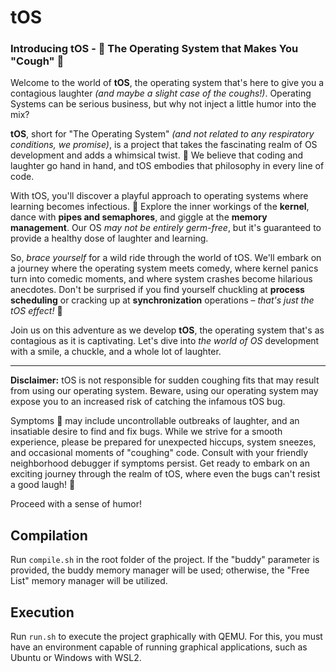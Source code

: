 # tOS

### Introducing tOS - :microbe: The Operating System that Makes You "Cough" :microbe:

Welcome to the world of **tOS**, the operating system that's here to give you a contagious laughter *(and maybe a slight case of the coughs!)*. Operating Systems can be serious business, but why not inject a little humor into the mix?

**tOS**, short for "The Operating System" *(and not related to any respiratory conditions, we promise)*, is a project that takes the fascinating realm of OS development and adds a whimsical twist. :microbe: We believe that coding and laughter go hand in hand, and tOS embodies that philosophy in every line of code.

With tOS, you'll discover a playful approach to operating systems where learning becomes infectious. :microbe: Explore the inner workings of the **kernel**, dance with **pipes and semaphores**, and giggle at the **memory management**. Our OS *may not be entirely germ-free*, but it's guaranteed to provide a healthy dose of laughter and learning.

So, *brace yourself* for a wild ride through the world of tOS. We'll embark on a journey where the operating system meets comedy, where kernel panics turn into comedic moments, and where system crashes become hilarious anecdotes. Don't be surprised if you find yourself chuckling at **process scheduling** or cracking up at **synchronization** operations – *that's just the tOS effect!* :microbe:

Join us on this adventure as we develop **tOS**, the operating system that's as contagious as it is captivating. Let's dive into *the world of OS* development with a smile, a chuckle, and a whole lot of laughter.

---

**Disclaimer:** tOS is not responsible for sudden coughing fits that may result from using our operating system. Beware, using our operating system may expose you to an increased risk of catching the infamous tOS bug.

Symptoms :microbe: may include uncontrollable outbreaks of laughter, and an insatiable desire to find and fix bugs. While we strive for a smooth experience, please be prepared for unexpected hiccups, system sneezes, and occasional moments of "coughing" code. Consult with your friendly neighborhood debugger if symptoms persist. Get ready to embark on an exciting journey through the realm of tOS, where even the bugs can't resist a good laugh! :microbe:

 Proceed with a sense of humor!

## Compilation

Run `compile.sh` in the root folder of the project. If the "buddy" parameter is provided, the buddy memory manager will be used; otherwise, the "Free List" memory manager will be utilized.

## Execution

Run `run.sh` to execute the project graphically with QEMU. For this, you must have an environment capable of running graphical applications, such as Ubuntu or Windows with WSL2.

